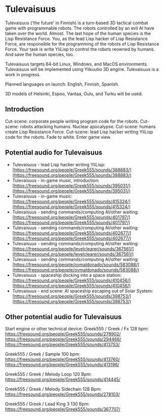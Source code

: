 # Tulevaisuus
Tulevaisuus ('the future' in Finnish) is a
turn-based 3D tactical combat game with programmable robots.
The robots controlled by an evil AI have taken over the world. Almost.
The last hope of the human species is the Lisp Resistance Force.
You, as the lead Lisp hacker of Lisp Resistance Force,
are responsible for the programming of the robots of
Lisp Resistance Force. Your task is write YliLisp to
control the robots reowned by humans.
And save the human species, too.

Tulevaisuus targets 64-bit Linux, Windows, and MacOS environments.
Tulevaisuus will be implemented using Ylikuutio 3D engine.
Tulevaisuus is a work in progress.

Planned languages on launch: English, Finnish, Spanish.

3D models of Helsinki, Espoo, Vantaa, Oulu, and Turku will be used.

## Introduction
Cut-scene: corporate people writing program code for the robots.
Cut-scene: robots attacking humans. Nuclear apocalypse.
Cut-scene: humans create Lisp Resistance Force.
Cut-scene: lead Lisp hacker writing YliLisp code for the robots.
Fade to white.
Enter game view.

## Potential audio for Tulevaisuus
* Tulevaisuus - lead Lisp hacker writing YliLisp: [https://freesound.org/people/Greek555/sounds/388883/](https://freesound.org/people/Greek555/sounds/388883/)
* Tulevaisuus - in-game music, introduction: [https://freesound.org/people/Greek555/sounds/395031/](https://freesound.org/people/Greek555/sounds/395031/)
* Tulevaisuus - in-game music: [https://freesound.org/people/Greek555/sounds/415324/](https://freesound.org/people/Greek555/sounds/415324/)
* Tulevaisuus - sending commands/computing AI/other waiting: [https://freesound.org/people/Greek555/sounds/401797/](https://freesound.org/people/Greek555/sounds/401797/)
* Tulevaisuus - sending commands/computing AI/other waiting: [https://freesound.org/people/Greek555/sounds/402677/](https://freesound.org/people/Greek555/sounds/402677/)
* Tulevaisuus - sending commands/computing AI/other waiting: [https://freesound.org/people/levelclearer/sounds/367561/](https://freesound.org/people/levelclearer/sounds/367561/)
* Tulevaisuus - sending commands/computing AI/other waiting: [https://freesound.org/people/oymaldonado/sounds/583088/](https://freesound.org/people/oymaldonado/sounds/583088/)
* Tulevaisuus - spaceship docking into a space station: [https://freesound.org/people/Greek555/sounds/410456/](https://freesound.org/people/Greek555/sounds/410456/)
* Tulevaisuus - end scene: AI spaceship escaping out of Solar System: [https://freesound.org/people/Greek555/sounds/398753/](https://freesound.org/people/Greek555/sounds/398753/)

## Other potential audio for Tulevaisuus
Start engine or other technical device:
Greek555 / Greek / Fx 128 bpm:
https://freesound.org/people/Greek555/sounds/278902/
https://freesound.org/people/Greek555/sounds/294466/
https://freesound.org/people/Greek555/sounds/413753/

Greek555 / Greek / Sample 100 bpm:
https://freesound.org/people/Greek555/sounds/413760/
https://freesound.org/people/Greek555/sounds/413196/

Greek555 / Greek / Melody Loop 120 Bpm:
https://freesound.org/people/Greek555/sounds/414445/

Greek555 / Greek / Melody Sidechain 128 Bpm:
https://freesound.org/people/Greek555/sounds/278103/

Greek555 / Greek / Lead King 3 130 Bpm:
https://freesound.org/people/Greek555/sounds/367707/
